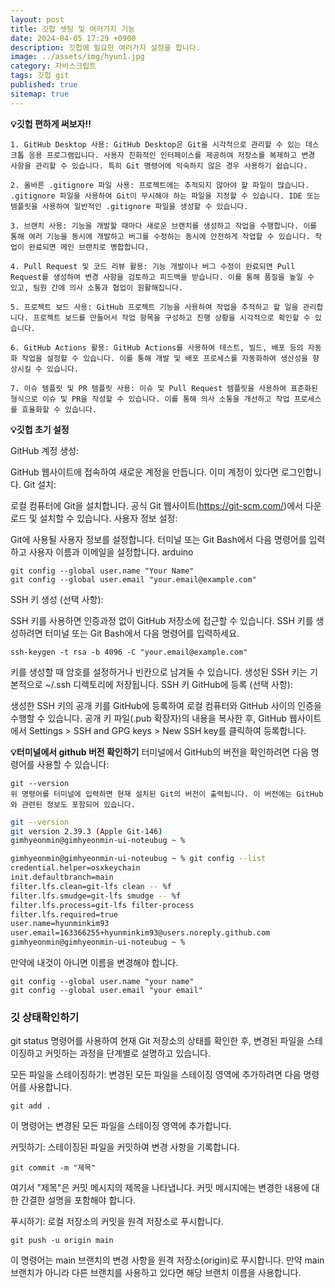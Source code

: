 ```yaml
---
layout: post
title: 깃헙 셋팅 및 여러가지 기능
date: 2024-04-05 17:29 +0900
description: 깃헙에 필요한 여러가지 설정을 합니다.
image: ../assets/img/hyun1.jpg
category: 자바스크립트
tags: 깃헙 git
published: true
sitemap: true
---
```


**💡깃헙 편하게 써보자!!**
````
1. GitHub Desktop 사용: GitHub Desktop은 Git을 시각적으로 관리할 수 있는 데스크톱 응용 프로그램입니다. 사용자 친화적인 인터페이스를 제공하여 저장소를 복제하고 변경 사항을 관리할 수 있습니다. 특히 Git 명령어에 익숙하지 않은 경우 사용하기 쉽습니다.

2. 올바른 .gitignore 파일 사용: 프로젝트에는 추적되지 않아야 할 파일이 많습니다. .gitignore 파일을 사용하여 Git이 무시해야 하는 파일을 지정할 수 있습니다. IDE 또는 템플릿을 사용하여 일반적인 .gitignore 파일을 생성할 수 있습니다.

3. 브랜치 사용: 기능을 개발할 때마다 새로운 브랜치를 생성하고 작업을 수행합니다. 이를 통해 여러 기능을 동시에 개발하고 버그를 수정하는 동시에 안전하게 작업할 수 있습니다. 작업이 완료되면 메인 브랜치로 병합합니다.

4. Pull Request 및 코드 리뷰 활용: 기능 개발이나 버그 수정이 완료되면 Pull Request를 생성하여 변경 사항을 검토하고 피드백을 받습니다. 이를 통해 품질을 높일 수 있고, 팀원 간에 의사 소통과 협업이 원활해집니다.

5. 프로젝트 보드 사용: GitHub 프로젝트 기능을 사용하여 작업을 추적하고 할 일을 관리합니다. 프로젝트 보드를 만들어서 작업 항목을 구성하고 진행 상황을 시각적으로 확인할 수 있습니다.

6. GitHub Actions 활용: GitHub Actions를 사용하여 테스트, 빌드, 배포 등의 자동화 작업을 설정할 수 있습니다. 이를 통해 개발 및 배포 프로세스를 자동화하여 생산성을 향상시킬 수 있습니다.

7. 이슈 템플릿 및 PR 템플릿 사용: 이슈 및 Pull Request 템플릿을 사용하여 표준화된 형식으로 이슈 및 PR을 작성할 수 있습니다. 이를 통해 의사 소통을 개선하고 작업 프로세스를 효율화할 수 있습니다.
````

**💡깃헙 초기 설정**

GitHub 계정 생성:

GitHub 웹사이트에 접속하여 새로운 계정을 만듭니다. 이미 계정이 있다면 로그인합니다.
Git 설치:

로컬 컴퓨터에 Git을 설치합니다. 공식 Git 웹사이트(https://git-scm.com/)에서 다운로드 및 설치할 수 있습니다.
사용자 정보 설정:

Git에 사용될 사용자 정보를 설정합니다. 터미널 또는 Git Bash에서 다음 명령어를 입력하고 사용자 이름과 이메일을 설정합니다.
arduino
````
git config --global user.name "Your Name"
git config --global user.email "your.email@example.com"
````

SSH 키 생성 (선택 사항):

SSH 키를 사용하면 인증과정 없이 GitHub 저장소에 접근할 수 있습니다. SSH 키를 생성하려면 터미널 또는 Git Bash에서 다음 명령어를 입력하세요.

````
ssh-keygen -t rsa -b 4096 -C "your.email@example.com"
````

키를 생성할 때 암호를 설정하거나 빈칸으로 남겨둘 수 있습니다.
생성된 SSH 키는 기본적으로 ~/.ssh 디렉토리에 저장됩니다.
SSH 키 GitHub에 등록 (선택 사항):

생성한 SSH 키의 공개 키를 GitHub에 등록하여 로컬 컴퓨터와 GitHub 사이의 인증을 수행할 수 있습니다.
공개 키 파일(.pub 확장자)의 내용을 복사한 후, GitHub 웹사이트에서 Settings > SSH and GPG keys > New SSH key를 클릭하여 등록합니다.


**💡터미널에서 github 버전 확인하기**
터미널에서 GitHub의 버전을 확인하려면 다음 명령어를 사용할 수 있습니다:

````
git --version
위 명령어를 터미널에 입력하면 현재 설치된 Git의 버전이 출력됩니다. 이 버전에는 GitHub와 관련된 정보도 포함되어 있습니다.
````

````bash
git --version
git version 2.39.3 (Apple Git-146)
gimhyeonmin@gimhyeonmin-ui-noteubug ~ % 

````
````bash
gimhyeonmin@gimhyeonmin-ui-noteubug ~ % git config --list
credential.helper=osxkeychain
init.defaultbranch=main
filter.lfs.clean=git-lfs clean -- %f
filter.lfs.smudge=git-lfs smudge -- %f
filter.lfs.process=git-lfs filter-process
filter.lfs.required=true
user.name=hyunminkim93
user.email=163366255+hyunminkim93@users.noreply.github.com
gimhyeonmin@gimhyeonmin-ui-noteubug ~ % 
````
만약에 내것이 아니면 이름을 변경해야 합니다.
````
git config --global user.name "your name"
git config --global user.email "your email"
````

### 깃 상태확인하기

git status 명령어를 사용하여 현재 Git 저장소의 상태를 확인한 후, 변경된 파일을 스테이징하고 커밋하는 과정을 단계별로 설명하고 있습니다.

모든 파일을 스테이징하기: 변경된 모든 파일을 스테이징 영역에 추가하려면 다음 명령어를 사용합니다.
````
git add .
````
이 명령어는 변경된 모든 파일을 스테이징 영역에 추가합니다.

커밋하기: 스테이징된 파일을 커밋하여 변경 사항을 기록합니다.
````
git commit -m "제목"
````
여기서 "제목"은 커밋 메시지의 제목을 나타냅니다. 커밋 메시지에는 변경한 내용에 대한 간결한 설명을 포함해야 합니다.

푸시하기: 로컬 저장소의 커밋을 원격 저장소로 푸시합니다.
````
git push -u origin main
````
이 명령어는 main 브랜치의 변경 사항을 원격 저장소(origin)로 푸시합니다. 만약 main 브랜치가 아니라 다른 브랜치를 사용하고 있다면 해당 브랜치 이름을 사용합니다.

